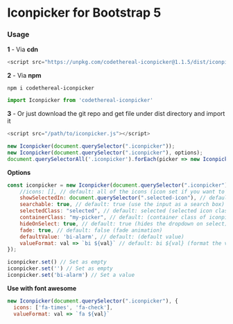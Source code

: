 # Iconpicker for Bootstrap 5

### Usage

**1** - Via **cdn**

```js
<script src="https://unpkg.com/codethereal-iconpicker@1.1.5/dist/iconpicker.js"></script>
```

**2** - Via **npm**

```
npm i codethereal-iconpicker
```

```js
import Iconpicker from 'codethereal-iconpicker'
```

**3** - Or just download the git repo and get file under dist directory and import it

```js
<script src="/path/to/iconpicker.js"></script>
```


```js
new Iconpicker(document.querySelector(".iconpicker"));
new Iconpicker(document.querySelector(".iconpicker"), options);
document.querySelectorAll('.iconpicker').forEach(picker => new Iconpicker(picker))
```


**Options**
```js
const iconpicker = new Iconpicker(document.querySelector(".iconpicker"), {
    //icons: [], // default: all of the icons (icon set if you want to use only some of them)
    showSelectedIn: document.querySelector(".selected-icon"), // default: none (element to show selected icon)
    searchable: true, // default: true (use the input as a search box)
    selectedClass: "selected", // default: selected (selected icon class)
    containerClass: "my-picker", // default: (container class of iconpicker)
    hideOnSelect: true, // default: true (hides the dropdown on select)
    fade: true, // default: false (fade animation)
    defaultValue: 'bi-alarm', // default: (default value)
    valueFormat: val => `bi ${val}` // default: bi ${val} (format the value instead of prefix in previous versions)
});

iconpicker.set() // Set as empty
iconpicker.set('') // Set as empty
iconpicker.set('bi-alarm') // Set a value
```

**Use with font awesome**
```js
new Iconpicker(document.querySelector(".iconpicker"), {
  icons: ['fa-times', 'fa-check'],
  valueFormat: val => `fa ${val}`
```
